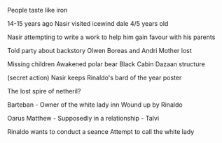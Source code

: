 
People taste like iron

14-15 years ago Nasir visited icewind dale
4/5 years old

Nasir attempting to write a work to help him gain favour with his parents

Told party about backstory
Olwen
Boreas and Andri
Mother lost

Missing children
Awakened polar bear
Black Cabin 
Dazaan structure

(secret action)
Nasir keeps Rinaldo's bard of the year poster

The lost spire of netheril?

Barteban - Owner of the white lady inn
Wound up by Rinaldo

Oarus Matthew - Supposedly in a relationship - Talvi

Rinaldo wants to conduct a seance
	Attempt to call the white lady
	
